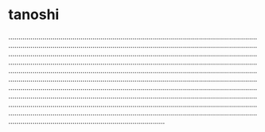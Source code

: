 # tanoshi
......................................................................................................................................................................................................................................................................................................................................................................................................................................................................................................................................................................................................................................................................................................................................................................................................................................................................................................................................................................................................................................................................................................................................................................................................................................................................................................................................................................